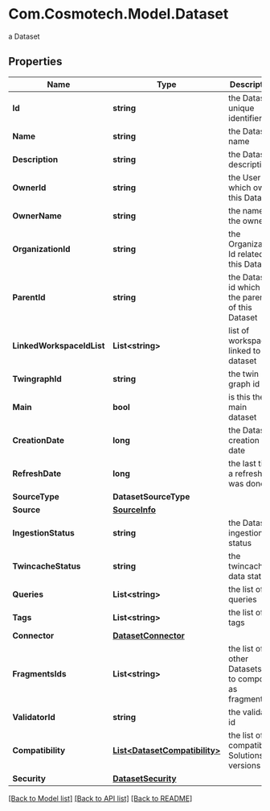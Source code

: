 # Com.Cosmotech.Model.Dataset
a Dataset

## Properties

Name | Type | Description | Notes
------------ | ------------- | ------------- | -------------
**Id** | **string** | the Dataset unique identifier | [optional] [readonly] 
**Name** | **string** | the Dataset name | [optional] 
**Description** | **string** | the Dataset description | [optional] 
**OwnerId** | **string** | the User id which own this Dataset | [optional] [readonly] 
**OwnerName** | **string** | the name of the owner | [optional] [readonly] 
**OrganizationId** | **string** | the Organization Id related to this Dataset | [optional] [readonly] 
**ParentId** | **string** | the Dataset id which is the parent of this Dataset | [optional] 
**LinkedWorkspaceIdList** | **List&lt;string&gt;** | list of workspace linked to this dataset | [optional] 
**TwingraphId** | **string** | the twin graph id | [optional] 
**Main** | **bool** | is this the main dataset | [optional] 
**CreationDate** | **long** | the Dataset creation date | [optional] [readonly] 
**RefreshDate** | **long** | the last time a refresh was done | [optional] [readonly] 
**SourceType** | **DatasetSourceType** |  | [optional] 
**Source** | [**SourceInfo**](SourceInfo.md) |  | [optional] 
**IngestionStatus** | **string** | the Dataset ingestion status | [optional] 
**TwincacheStatus** | **string** | the twincache data status | [optional] 
**Queries** | **List&lt;string&gt;** | the list of queries | [optional] 
**Tags** | **List&lt;string&gt;** | the list of tags | [optional] 
**Connector** | [**DatasetConnector**](DatasetConnector.md) |  | [optional] 
**FragmentsIds** | **List&lt;string&gt;** | the list of other Datasets ids to compose as fragments | [optional] 
**ValidatorId** | **string** | the validator id | [optional] 
**Compatibility** | [**List&lt;DatasetCompatibility&gt;**](DatasetCompatibility.md) | the list of compatible Solutions versions | [optional] 
**Security** | [**DatasetSecurity**](DatasetSecurity.md) |  | [optional] 

[[Back to Model list]](../README.md#documentation-for-models) [[Back to API list]](../README.md#documentation-for-api-endpoints) [[Back to README]](../README.md)

